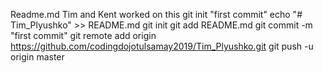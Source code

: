 Readme.md
Tim and Kent worked on this
git init
"first commit"
echo "# Tim_Plyushko" >> README.md
git init
git add README.md
git commit -m "first commit"
git remote add origin https://github.com/codingdojotulsamay2019/Tim_Plyushko.git
git push -u origin master